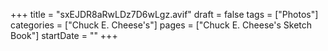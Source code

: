 +++
title = "sxEJDR8aRwLDz7D6wLgz.avif"
draft = false
tags = ["Photos"]
categories = ["Chuck E. Cheese's"]
pages = ["Chuck E. Cheese's Sketch Book"]
startDate = ""
+++
